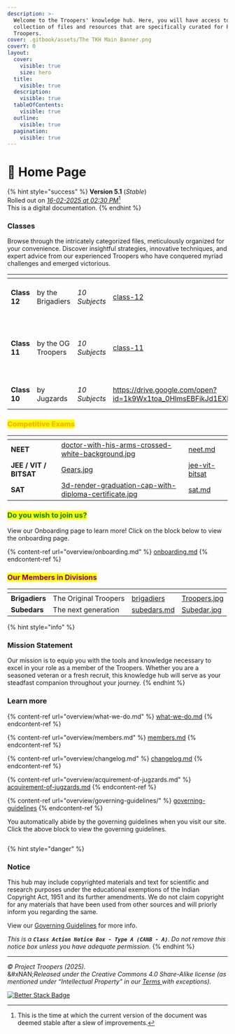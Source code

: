 ```yaml
---
description: >-
  Welcome to the Troopers' knowledge hub. Here, you will have access to a vast
  collection of files and resources that are specifically curated for Project
  Troopers.
cover: .gitbook/assets/The TKH Main Banner.png
coverY: 0
layout:
  cover:
    visible: true
    size: hero
  title:
    visible: true
  description:
    visible: true
  tableOfContents:
    visible: true
  outline:
    visible: true
  pagination:
    visible: true
---
```


# 👋 Home Page

{% hint style="success" %}
**Version 5.1** (_Stable_)\
Rolled out on [_16-02-2025 at 02:30 PM_](#user-content-fn-1)[^1]\
This is a digital documentation.
{% endhint %}

### Classes

Browse through the intricately categorized files, meticulously organized for your convenience. Discover insightful strategies, innovative techniques, and expert advice from our experienced Troopers who have conquered myriad challenges and emerged victorious.

<table data-view="cards"><thead><tr><th></th><th></th><th></th><th data-hidden data-card-target data-type="content-ref"></th><th data-hidden data-card-cover data-type="files"></th></tr></thead><tbody><tr><td><strong>Class 12</strong></td><td>by the Brigadiers</td><td><em>10 Subjects</em></td><td><a href="class/class-12/">class-12</a></td><td><a href=".gitbook/assets/The Troopers Board of Directors.jpg">The Troopers Board of Directors.jpg</a></td></tr><tr><td><strong>Class 11</strong></td><td>by the OG Troopers</td><td><em>10 Subjects</em></td><td><a href="class/class-11/">class-11</a></td><td><a href=".gitbook/assets/person-with-books-digital-art-style-education-day.jpg">person-with-books-digital-art-style-education-day.jpg</a></td></tr><tr><td><strong>Class 10</strong></td><td>by Jugzards</td><td><em>10 Subjects</em></td><td><a href="https://drive.google.com/open?id=1k9Wx1toa_0HlmsEBFikJd1EXDKoDa2V2&#x26;usp=drive_fs">https://drive.google.com/open?id=1k9Wx1toa_0HlmsEBFikJd1EXDKoDa2V2&#x26;usp=drive_fs</a></td><td><a href=".gitbook/assets/Class 10 - Edu Banner (1).jpg">Class 10 - Edu Banner (1).jpg</a></td></tr></tbody></table>

### <mark style="color:orange;">Competitive Exams</mark>

<table data-view="cards"><thead><tr><th></th><th data-hidden data-card-cover data-type="files"></th><th data-hidden data-card-target data-type="content-ref"></th></tr></thead><tbody><tr><td><strong>NEET</strong></td><td><a href=".gitbook/assets/doctor-with-his-arms-crossed-white-background.jpg">doctor-with-his-arms-crossed-white-background.jpg</a></td><td><a href="competitive-exams/neet.md">neet.md</a></td></tr><tr><td><strong>JEE / VIT / BITSAT</strong></td><td><a href=".gitbook/assets/Gears.jpg">Gears.jpg</a></td><td><a href="competitive-exams/jee-vit-bitsat/">jee-vit-bitsat</a></td></tr><tr><td><strong>SAT</strong></td><td><a href=".gitbook/assets/3d-render-graduation-cap-with-diploma-certificate.jpg">3d-render-graduation-cap-with-diploma-certificate.jpg</a></td><td><a href="competitive-exams/sat.md">sat.md</a></td></tr></tbody></table>

### <mark style="color:green;">Do you wish to join us?</mark>

View our Onboarding page to learn more! Click on the block below to view the onboarding page.

{% content-ref url="overview/onboarding.md" %}
[onboarding.md](overview/onboarding.md)
{% endcontent-ref %}

### <mark style="color:purple;">Our Members in Divisions</mark>

<table data-view="cards"><thead><tr><th></th><th></th><th data-hidden data-card-target data-type="content-ref"></th><th data-hidden data-card-cover data-type="files"></th></tr></thead><tbody><tr><td><strong>Brigadiers</strong></td><td>The Original Troopers</td><td><a href="divisions/brigadiers/">brigadiers</a></td><td><a href=".gitbook/assets/Troopers.jpg">Troopers.jpg</a></td></tr><tr><td><strong>Subedars</strong></td><td>The next generation</td><td><a href="divisions/subedars.md">subedars.md</a></td><td><a href=".gitbook/assets/Subedar.jpg">Subedar.jpg</a></td></tr></tbody></table>

{% hint style="info" %}
### Mission Statement

Our mission is to equip you with the tools and knowledge necessary to excel in your role as a member of the Troopers. Whether you are a seasoned veteran or a fresh recruit, this knowledge hub will serve as your steadfast companion throughout your journey.
{% endhint %}

### Learn more

{% content-ref url="overview/what-we-do.md" %}
[what-we-do.md](overview/what-we-do.md)
{% endcontent-ref %}

{% content-ref url="overview/members.md" %}
[members.md](overview/members.md)
{% endcontent-ref %}

{% content-ref url="overview/changelog.md" %}
[changelog.md](overview/changelog.md)
{% endcontent-ref %}

{% content-ref url="overview/acquirement-of-jugzards.md" %}
[acquirement-of-jugzards.md](overview/acquirement-of-jugzards.md)
{% endcontent-ref %}

{% content-ref url="overview/governing-guidelines/" %}
[governing-guidelines](overview/governing-guidelines/)
{% endcontent-ref %}

You automatically abide by the governing guidelines when you visit our site. Click the above block to view the governing guidelines.

<figure><img src="https://images.unsplash.com/photo-1597092451116-27787c07901d?crop=entropy&#x26;cs=srgb&#x26;fm=jpg&#x26;ixid=M3wxOTcwMjR8MHwxfHNlYXJjaHwxfHxBcmNoaXZlc3xlbnwwfHx8fDE3MTI4MjI5MTV8MA&#x26;ixlib=rb-4.0.3&#x26;q=85" alt=""><figcaption></figcaption></figure>

{% hint style="danger" %}
### Notice

This hub may include copyrighted materials and text for scientific and research purposes under the educational exemptions of the Indian Copyright Act, 1951 and its further amendments. We do not claim copyright for any materials that have been used from other sources and will priorly inform you regarding the same.

View our [Governing Guidelines](overview/governing-guidelines/) for more info.

_This is a **`Class Action Notice Box - Type A (CANB - A)`**. Do not remove this notice box unless you have adequate permission._ &#x20;
{% endhint %}

***

_© Project Troopers (2025)._\
&#xNAN;_&#x52;eleased under the Creative Commons 4.0 Share-Alike license (as mentioned under “Intellectual Property” in our_ [_Terms_ ](overview/governing-guidelines/)_with exceptions)._

[![Better Stack Badge](https://uptime.betterstack.com/status-badges/v3/monitor/n04w.svg)](https://troopers.betteruptime.com/)

[^1]: This is the time at which the current version of the document was deemed stable after a slew of improvements.
